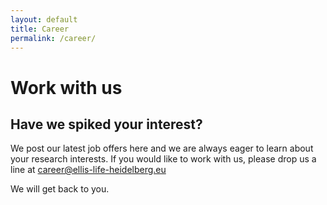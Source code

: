 ```yaml
---
layout: default
title: Career
permalink: /career/
---
```


**Work with us**
================

## Have we spiked your interest?

We post our latest job offers here and we are always eager to learn about your research interests. If you would like to work with us, please drop us a line at [career@ellis-life-heidelberg.eu](mailto:career@ellis-life-heidelberg.eu)

We will get back to you.

